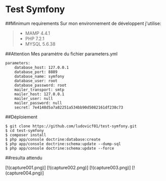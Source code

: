 Test Symfony
===========

##Minimum requirements
Sur mon environnement de développent j'utilise:
> - MAMP 4.4.1
> - PHP 7.2.1
> - MYSQL 5.6.38

##Attention
Mes paramètre du fichier parameters.yml
```
parameters:
    database_host: 127.0.0.1
    database_port: 8889
    database_name: symfony
    database_user: root
    database_password: root
    mailer_transport: smtp
    mailer_host: 127.0.0.1
    mailer_user: null
    mailer_password: null
    secret: 7e4148d5a7a82251a534bb90d5082161df238c73
```
##Déploiement
```
$ git clone https://github.com/ludovicf01/test-symfony.git
$ cd test-symfony
$ composer install
$ php app/console doctrine:database:create
$ php app/console doctrine:schema:update --dump-sql
$ php app/console doctrine:schema:update --force
```
##resulta attendu

[!(capture001.png)]
[!(capture002.png)]
[!(capture003.png)]
[!(capture004.png)]